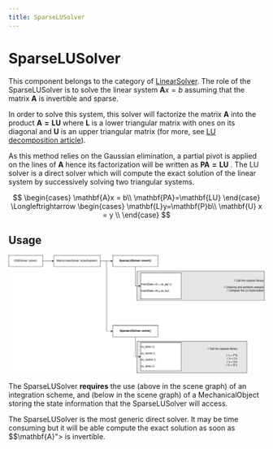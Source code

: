 ```yaml
---
title: SparseLUSolver
---
```


SparseLUSolver
==============

This component belongs to the category of [LinearSolver](../../../../simulation-principles/system-resolution/linear-solver/). The role of the SparseLUSolver is to solve the linear system $\mathbf{A}x=b$ assuming that the matrix $\mathbf{A}$ is invertible and sparse.

In order to solve this system, this solver will factorize the matrix $\mathbf{A}$ into the product $\mathbf{A=LU}$ where $\mathbf{L}$ is a lower triangular matrix with ones on its diagonal and $\mathbf{U}$ is an upper triangular matrix (for more, see [LU decomposition article](https://en.wikipedia.org/wiki/LU_decomposition)).

As this method relies on the Gaussian elimination, a partial pivot is applied on the lines of $\mathbf{A}$ hence its factorization will be written as $\mathbf{PA=LU}$ .
The LU solver is a direct solver which will compute the exact solution of the linear system by successively solving two triangular systems.

$$
\begin{cases} \mathbf{A}x = b\\
\mathbf{PA}=\mathbf{LU}
 \end{case} \Longleftrightarrow 
\begin{cases} \mathbf{L}y=\mathbf{P}b\\ 
\mathbf{U} x = y \\
\end{case}
$$


Usage
-----
<a href="https://github.com/sofa-framework/doc/blob/master/images/linearsolver/SparseLUSolver.png?raw=true"><img src="https://github.com/sofa-framework/doc/blob/master/images/linearsolver/SparseLUSolver.png?raw=true" title="Flow diagram for the SparseLUSolver"/></a>

The SparseLUSolver **requires** the use (above in the scene graph) of an integration scheme, and (below in the scene graph) of a MechanicalObject storing the state information that the SparseLUSolver will access.

The SparseLUSolver is the most generic direct solver. It may be time consuming but it will be able compute the exact solution as soon as $$\mathbf{A}"> is invertible.
